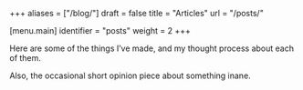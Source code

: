 +++
aliases = ["/blog/"]
draft = false
title = "Articles"
url = "/posts/"

[menu.main]
identifier = "posts"
weight = 2
+++

Here are some of the things I’ve made, and my thought process about each of them.

Also, the occasional short opinion piece about something inane.